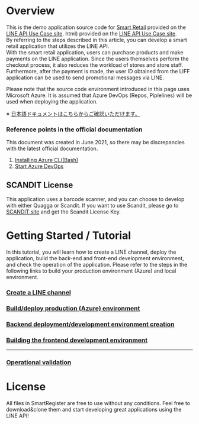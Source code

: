 # Overview
This is the demo application source code for [Smart Retail](https://lineapiusecase.com/en/usecase/smartretail.html) provided on the [LINE API Use Case site](https://lineapiusecase.com/en/top.html). html) provided on the [LINE API Use Case site]().    
By referring to the steps described in this article, you can develop a smart retail application that utilizes the LINE API.   
With the smart retail application, users can purchase products and make payments on the LINE application. Since the users themselves perform the checkout process, it also reduces the workload of stores and store staff.   
Furthermore, after the payment is made, the user ID obtained from the LIFF application can be used to send promotional messages via LINE.

Please note that the source code environment introduced in this page uses Microsoft Azure. It is assumed that Azure DevOps (Repos, Piplelines) will be used when deploying the application.  

※ [日本語ドキュメントはこちらからご確認いただけます。](../../README.md)

### Reference points in the official documentation
This document was created in June 2021, so there may be discrepancies with the latest official documentation.

1. [Installing Azure CLI(Bash)](https://docs.microsoft.com/en-us/cli/azure/install-azure-cli)
1. [Start Azure DevOps](https://docs.microsoft.com/en-us/azure/devops/user-guide/sign-up-invite-teammates?view=azure-devops)

## SCANDIT License
This application uses a barcode scanner, and you can choose to develop with either Quagga or Scandit.
If you want to use Scandit, please go to [SCANDIT site](https://www.scandit.com/) and get the Scandit License Key.

# Getting Started / Tutorial
In this tutorial, you will learn how to create a LINE channel, deploy the application, build the back-end and front-end development environment, and check the operation of the application.
Please refer to the steps in the following links to build your production environment (Azure) and local environment.

### [Create a LINE channel](./liff-channel-create.md)
### [Build/deploy production (Azure) environment](./deployment.md)
### [Backend deployment/development environment creation](./backend-deployment.md)
### [Building the frontend development environment](./frontend-deployment.md)
***
### [Operational validation](./validation.md)

# License
All files in SmartRegister are free to use without any conditions.
Feel free to download&clone them and start developing great applications using the LINE API!
